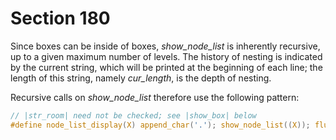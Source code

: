 # Section 180

Since boxes can be inside of boxes, *show_node_list* is inherently recursive, up to a given maximum number of levels.
The history of nesting is indicated by the current string, which will be printed at the beginning of each line;
the length of this string, namely *cur_length*, is the depth of nesting.

Recursive calls on *show_node_list* therefore use the following pattern:

```c include/io.h
// |str_room| need not be checked; see |show_box| below
#define node_list_display(X) append_char('.'); show_node_list((X)); flush_char
```
